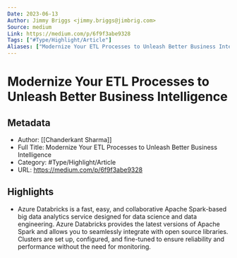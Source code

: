 ```yaml
---
Date: 2023-06-13
Author: Jimmy Briggs <jimmy.briggs@jimbrig.com>
Source: medium
Link: https://medium.com/p/6f9f3abe9328
Tags: ["#Type/Highlight/Article"]
Aliases: ["Modernize Your ETL Processes to Unleash Better Business Intelligence", "Modernize Your ETL Processes to Unleash Better Business Intelligence"]
---
```

# Modernize Your ETL Processes to Unleash Better Business Intelligence

## Metadata
- Author: [[Chanderkant Sharma]]
- Full Title: Modernize Your ETL Processes to Unleash Better Business Intelligence
- Category: #Type/Highlight/Article
- URL: https://medium.com/p/6f9f3abe9328

## Highlights
- Azure Databricks is a fast, easy, and collaborative Apache Spark-based big data analytics service designed for data science and data engineering. Azure Databricks provides the latest versions of Apache Spark and allows you to seamlessly integrate with open source libraries. Clusters are set up, configured, and fine-tuned to ensure reliability and performance without the need for monitoring.

